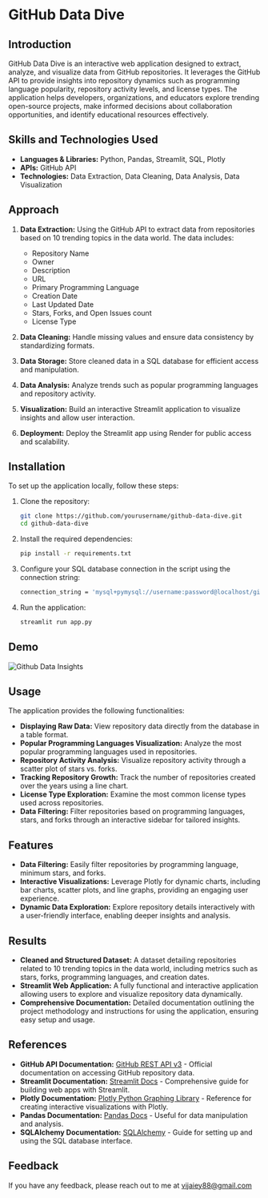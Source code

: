 # GitHub Data Dive

## Introduction
GitHub Data Dive is an interactive web application designed to extract, analyze, and visualize data from GitHub repositories. It leverages the GitHub API to provide insights into repository dynamics such as programming language popularity, repository activity levels, and license types. The application helps developers, organizations, and educators explore trending open-source projects, make informed decisions about collaboration opportunities, and identify educational resources effectively.

## Skills and Technologies Used
- **Languages & Libraries:** Python, Pandas, Streamlit, SQL, Plotly
- **APIs:** GitHub API
- **Technologies:** Data Extraction, Data Cleaning, Data Analysis, Data Visualization


## Approach
1. **Data Extraction:** Using the GitHub API to extract data from repositories based on 10 trending topics in the data world. The data includes:
   - Repository Name
   - Owner
   - Description
   - URL
   - Primary Programming Language
   - Creation Date
   - Last Updated Date
   - Stars, Forks, and Open Issues count
   - License Type

2. **Data Cleaning:** Handle missing values and ensure data consistency by standardizing formats.

3. **Data Storage:** Store cleaned data in a SQL database for efficient access and manipulation.

4. **Data Analysis:** Analyze trends such as popular programming languages and repository activity.

5. **Visualization:** Build an interactive Streamlit application to visualize insights and allow user interaction.

6. **Deployment:** Deploy the Streamlit app using Render for public access and scalability.

## Installation
To set up the application locally, follow these steps:

1. Clone the repository:
   ```bash
   git clone https://github.com/yourusername/github-data-dive.git
   cd github-data-dive
   
2. Install the required dependencies:
   ```bash
   pip install -r requirements.txt
   
3. Configure your SQL database connection in the script using the connection string:
   ```bash
   connection_string = 'mysql+pymysql://username:password@localhost/github_data'

4. Run the application:
   ```bash
   streamlit run app.py

## Demo

![Github Data Insights](https://github.com/user-attachments/assets/4d65d95b-93cc-4bdb-9c5d-4aa2cc919610)

## Usage
The application provides the following functionalities:
- **Displaying Raw Data:** View repository data directly from the database in a table format.
- **Popular Programming Languages Visualization:** Analyze the most popular programming languages used in repositories.
- **Repository Activity Analysis:** Visualize repository activity through a scatter plot of stars vs. forks.
- **Tracking Repository Growth:** Track the number of repositories created over the years using a line chart.
- **License Type Exploration:** Examine the most common license types used across repositories.
- **Data Filtering:** Filter repositories based on programming languages, stars, and forks through an interactive sidebar for tailored insights.

## Features
- **Data Filtering:** Easily filter repositories by programming language, minimum stars, and forks.
- **Interactive Visualizations:** Leverage Plotly for dynamic charts, including bar charts, scatter plots, and line graphs, providing an engaging user experience.
- **Dynamic Data Exploration:** Explore repository details interactively with a user-friendly interface, enabling deeper insights and analysis.

## Results
- **Cleaned and Structured Dataset:** A dataset detailing repositories related to 10 trending topics in the data world, including metrics such as stars, forks, programming languages, and creation dates.
- **Streamlit Web Application:** A fully functional and interactive application allowing users to explore and visualize repository data dynamically.
- **Comprehensive Documentation:** Detailed documentation outlining the project methodology and instructions for using the application, ensuring easy setup and usage.

## References
   - **GitHub API Documentation:** [GitHub REST API v3](https://docs.github.com/en/rest) - Official documentation on accessing GitHub repository data.
   - **Streamlit Documentation:** [Streamlit Docs](https://docs.streamlit.io/) - Comprehensive guide for building web apps with Streamlit.
   - **Plotly Documentation:** [Plotly Python Graphing Library](https://plotly.com/python/) - Reference for creating interactive visualizations with Plotly.
   - **Pandas Documentation:** [Pandas Docs](https://pandas.pydata.org/pandas-docs/stable/) - Useful for data manipulation and analysis.
   - **SQLAlchemy Documentation:** [SQLAlchemy](https://docs.sqlalchemy.org/en/14/) - Guide for setting up and using the SQL database interface.

## Feedback
If you have any feedback, please reach out to me at vijaiey88@gmail.com
